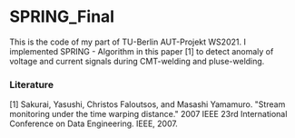 # SPRING_Final
This is the code of my part of TU-Berlin AUT-Projekt WS2021.
I implemented SPRING - Algorithm in this paper [1] to detect anomaly of voltage and current signals during CMT-welding and pluse-welding.

### Literature
[1] Sakurai, Yasushi, Christos Faloutsos, and Masashi Yamamuro. "Stream monitoring under the time warping distance." 2007 IEEE 23rd International Conference on Data Engineering. IEEE, 2007.
